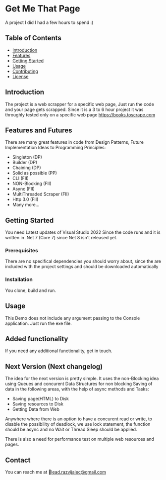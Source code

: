 ﻿# Get Me That Page

A project I did I had a few hours to spend :)


## Table of Contents

- [Introduction](#introduction)
- [Features](#features)
- [Getting Started](#getting-started)
- [Usage](#usage)
- [Contributing](#contributing)
- [License](#license)

## Introduction

The project is a web scrapper for a specific web page, Just run the code and your page gets scrapped.
Since it is a 3 to 6 hour project it was throughly tested only on a specific web page https://books.toscrape.com

## Features and Futures

There are many great features in code from Design Patterns, Future Implementation Ideas to Programming Principles:
- Singleton (DP)
- Builder (DP)
- Chaining (DP)
- Solid as possible (PP)
- CLI (FII)
- NON-Blocking (FII)
- Async (FII)
- MultiThreaded Scraper (FII)
- Http 3.0 (FII)
- Many more...

## Getting Started

You need Latest updates of Visual Studio 2022 Since the code runs and it is written in .Net 7 (Core 7) since Net 8 isn't released yet.

### Prerequisites

There are no specifical dependencies you should worry about, since the are included with the project settings and should be downloaded automatically

### Installation

You clone, build and run. 

## Usage

This Demo does not include any argument passing to the Console application. Just run the exe file.

## Added functionality

If you need any additional functionality, get in touch.

## Next Version (Next changelog)

The idea for the next version is pretty simple.
It uses the non-Blocking idea using Queues and concurent Data
Structures for non blocking Saving of data in the following areas,
with the help of async methods and Tasks:
- Saving page(HTML) to Disk
- Saving resources to Disk
- Getting Data from Web

Anywhere where there is an option to have a concurent read or write,
to disable the possibility of deadlock, we use lock statement,
the function should be async and no Wait or Thread Sleep should be applied.

There is also a need for performance test on multiple web resources and pages.


## Contact

You can reach me at :email:[lead.razvijalec@gmail.com](mailto:lead.razvijalec@gmail.com)

